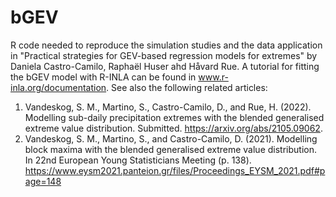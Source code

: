 
# bGEV
R code needed to reproduce the simulation studies and the data application in "Practical strategies for GEV-based regression models for extremes" by Daniela Castro-Camilo, Raphaël Huser ahd Håvard Rue. A tutorial for fitting the bGEV model with R-INLA can be found in www.r-inla.org/documentation. See also the following related articles:

1. Vandeskog, S. M., Martino, S., Castro-Camilo, D., and Rue, H. (2022). Modelling sub-daily precipitation extremes with the blended generalised extreme value distribution. Submitted. https://arxiv.org/abs/2105.09062.
2. Vandeskog, S. M., Martino, S., and Castro-Camilo, D. (2021). Modelling block maxima with the blended generalised extreme value distribution. In 22nd European Young Statisticians Meeting (p. 138). https://www.eysm2021.panteion.gr/files/Proceedings_EYSM_2021.pdf#page=148
